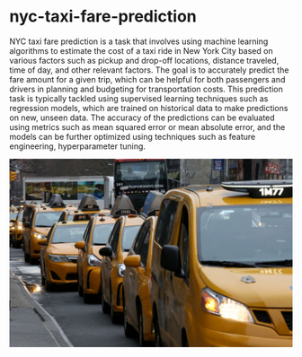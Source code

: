# nyc-taxi-fare-prediction
NYC taxi fare prediction is a task that involves using machine learning algorithms to estimate the cost of a taxi ride in New York City based on various factors such as pickup and drop-off locations, distance traveled, time of day, and other relevant factors. The goal is to accurately predict the fare amount for a given trip, which can be helpful for both passengers and drivers in planning and budgeting for transportation costs. This prediction task is typically tackled using supervised learning techniques such as regression models, which are trained on historical data to make predictions on new, unseen data. The accuracy of the predictions can be evaluated using metrics such as mean squared error or mean absolute error, and the models can be further optimized using techniques such as feature engineering, hyperparameter tuning.

![nyc_taxi_img](img/1200x-1.jpg)
